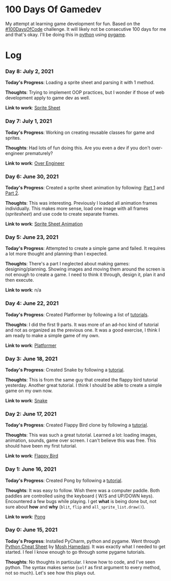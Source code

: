 # 100 Days Of Gamedev

My attempt at learning game development for fun. Based on
the [#100DaysOfCode](https://github.com/kallaway/100-days-of-code) challenge. It will likely not be consecutive 100 days
for me and that's okay. I'll be doing this in [python](https://www.python.org/) using [pygame](https://www.pygame.org/).

# Log

### Day 8: July 2, 2021

**Today's Progress**: Loading a sprite sheet and parsing it with 1 method.

**Thoughts**: Trying to implement OOP practices, but I wonder if those of web development apply to game dev as well.

**Link to work**: [Sprite Sheet](https://github.com/statickarma/100-days-of-gamedev/tree/main/06-dino)


### Day 7: July 1, 2021

**Today's Progress**: Working on creating reusable classes for game and sprites.

**Thoughts**: Had lots of fun doing this. Are you even a dev if you don't over-engineer prematurely?

**Link to work**: [Over Engineer](https://github.com/statickarma/100-days-of-gamedev/tree/main/06-dino)


### Day 6: June 30, 2021

**Today's Progress**: Created a sprite sheet animation by
following: [Part 1](https://www.youtube.com/watch?v=M6e3_8LHc7A)
and [Part 2](https://www.youtube.com/watch?v=nXOVcOBqFwM).

**Thoughts**: This was interesting. Previously I loaded all animation frames individually. This makes more sense, load
one image with all frames (_spritesheet_) and use code to create separate frames.

**Link to work**: [Sprite Sheet Animation](https://github.com/statickarma/100-days-of-gamedev/tree/main/05-sprite-sheet)

### Day 5: June 23, 2021

**Today's Progress**: Attempted to create a simple game and failed. It requires a lot more thought and planning than I
expected.

**Thoughts**: There's a part I neglected about making games: designing/planning. Showing images and moving them around
the screen is not enough to create a game. I need to think it through, design it, plan it and then execute.

**Link to work**: n/a

### Day 4: June 22, 2021

**Today's Progress**: Created Platformer by following a list
of [tutorials](https://www.youtube.com/playlist?list=PLjcN1EyupaQnHM1I9SmiXfbT6aG4ezUvu).

**Thoughts**: I did the first 9 parts. It was more of an ad-hoc kind of tutorial and not as organized as the previous
one. It was a good exercise, I think I am ready to make a simple game of my own.

**Link to work**: [Platformer](https://github.com/statickarma/100-days-of-gamedev/tree/main/04-platformer)

### Day 3: June 18, 2021

**Today's Progress**: Created Snake by following a [tutorial](https://www.youtube.com/watch?v=QFvqStqPCRU).

**Thoughts**: This is from the same guy that created the flappy bird tutorial yesterday. Another great tutorial. I think
I should be able to create a simple game on my own now.

**Link to work**: [Snake](https://github.com/statickarma/100-days-of-gamedev/tree/main/03-snake)

### Day 2: June 17, 2021

**Today's Progress**: Created Flappy Bird clone by following a [tutorial](https://www.youtube.com/watch?v=UZg49z76cLw).

**Thoughts**: This was such a great tutorial. Learned a lot: loading images, animation, sounds, game over screen. I
can't believe this was free. This should have been my first tutorial.

**Link to work**: [Flappy Bird](https://github.com/statickarma/100-days-of-gamedev/tree/main/02-flappy-bird)

### Day 1: June 16, 2021

**Today's Progress**: Created Pong by following
a [tutorial](https://www.101computing.net/pong-tutorial-using-pygame-getting-started/).

**Thoughts**: It was easy to follow. Wish there was a computer paddle. Both paddles are controlled using the keyboard (
W/S and UP/DOWN keys). Encountered a few bugs while playing. I get **what** is being done but, not sure about **how**
and **why** (`blit`, `flip` and `all_sprite_list.draw()`).

**Link to work**: [Pong](https://github.com/statickarma/100-days-of-gamedev/tree/main/01-pong)

### Day 0: June 15, 2021

**Today's Progress**: Installed PyCharm, python and pygame. Went
through [Python Cheat Sheet](https://programmingwithmosh.com/wp-content/uploads/2019/02/Python-Cheat-Sheet.pdf)
by [Mosh Hamedani](https://twitter.com/moshhamedani). It was exactly what I needed to get started. I feel I know enough
to go through some pygame tutorials.

**Thoughts**: No thoughts in particular. I know how to code, and I've seen python. The syntax makes sense (`self` as
first argument to every method, not so much). Let's see how this plays out. 

